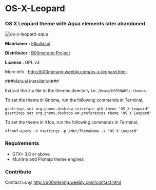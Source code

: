 # OS-X-Leopard
### OS X Leopard theme with Aqua elements later abandoned

![os-x-leopard-aqua](http://b00merang.weebly.com/uploads/1/6/8/1/16813022/screenshot-2017-02-06-14-40-56_orig.png)

**Maintainer :** [Elbullazul](https://github.com/Elbullazul)

**Distributor :** [B00merang Project](https://github.com/B00merang-Project)

**License :** GPL v3

More info : http://b00merang.weebly.com/os-x-leopard.html

###Manual installation###

Extract the zip file to the themes directory i.e. `/home/USERNAME/.themes`

To set the theme in Gnome, run the following commands in Terminal,

```
gsettings set org.gnome.desktop.interface gtk-theme "OS X Leopard"
gsettings set org.gnome.desktop.wm.preferences theme "OS X Leopard"
```

To set the theme in Xfce, run the following commands in Terminal,

```
xfconf-query -c xsettings -p /Net/ThemeName -s "OS X Leopard"
```

### Requirements ###

- GTK+ 3.6 or above
- Murrine and Pixmap theme engines

### Contribute ###

Contact us @ http://b00merang.weebly.com/contact.html
